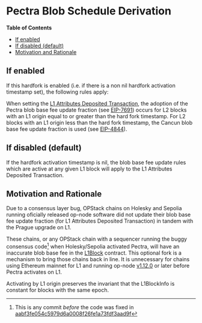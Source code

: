 # Pectra Blob Schedule Derivation

<!-- START doctoc generated TOC please keep comment here to allow auto update -->
<!-- DON'T EDIT THIS SECTION, INSTEAD RE-RUN doctoc TO UPDATE -->

**Table of Contents**

- [If enabled](#if-enabled)
- [If disabled (default)](#if-disabled-default)
- [Motivation and Rationale](#motivation-and%C2%A0rationale)

<!-- END doctoc generated TOC please keep comment here to allow auto update -->

## If enabled

If this hardfork is enabled (i.e. if there is a non nil hardfork activation timestamp set), the following rules apply:

When setting the [L1 Attributes Deposited Transaction](../../glossary.md#l1-attributes-deposited-transaction),
the adoption of the Pectra blob base fee update fraction
(see [EIP-7691](https://github.com/ethereum/EIPs/blob/master/EIPS/eip-7691.md))
occurs for L2 blocks with an L1 origin equal to or greater than the hard fork timestamp.
For L2 blocks with an L1 origin less than the hard fork timestamp, the Cancun blob base fee update fraction is used
(see [EIP-4844](https://github.com/ethereum/EIPs/blob/master/EIPS/eip-4844.md)).

## If disabled (default)

If the hardfork activation timestamp is nil, the blob base fee update rules which are active
at any given L1 block will apply to the L1 Attributes Deposited Transaction.

## Motivation and Rationale

Due to a consensus layer bug, OPStack chains on Holesky and Sepolia running oficially released op-node software
did not update their blob base fee update fraction (for L1 Attributes Deposited Transaction)
in tandem with the Prague upgrade on L1.

These chains, or any OPStack chain with a sequencer running
the buggy consensus code[^1] when Holesky/Sepolia activated Pectra,
will have an inaccurate blob base fee in the [L1Block](../../protocol/predeploys.md#l1block) contract.
This optional fork is a mechanism to bring those chains back in line.
It is unnecessary for chains using Ethereum mainnet for L1 and running op-node
[v1.12.0](https://github.com/ethereum-optimism/optimism/releases/tag/op-node%2Fv1.12.0)
or later before Pectra activates on L1.

Activating by L1 origin preserves the invariant that the L1BlockInfo is constant for blocks with the same epoch.

[^1]: This is any commit _before_ the code was fixed in [aabf3fe054c5979d6a0008f26fe1a73fdf3aad9f](https://github.com/ethereum-optimism/optimism/commit/aabf3fe054c5979d6a0008f26fe1a73fdf3aad9f)
